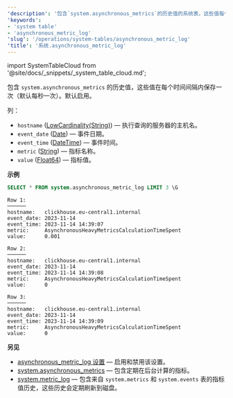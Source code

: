 ```yaml
---
'description': '包含`system.asynchronous_metrics`的历史值的系统表，这些值每个时间间隔保存一次（默认为一秒）'
'keywords':
- 'system table'
- 'asynchronous_metric_log'
'slug': '/operations/system-tables/asynchronous_metric_log'
'title': '系统.asynchronous_metric_log'
---
```


import SystemTableCloud from '@site/docs/_snippets/_system_table_cloud.md';

<SystemTableCloud/>

包含 `system.asynchronous_metrics` 的历史值，这些值在每个时间间隔内保存一次（默认每秒一次）。默认启用。

列：

- `hostname` ([LowCardinality(String)](../../sql-reference/data-types/string.md)) — 执行查询的服务器的主机名。
- `event_date` ([Date](../../sql-reference/data-types/date.md)) — 事件日期。
- `event_time` ([DateTime](../../sql-reference/data-types/datetime.md)) — 事件时间。
- `metric` ([String](../../sql-reference/data-types/string.md)) — 指标名称。
- `value` ([Float64](../../sql-reference/data-types/float.md)) — 指标值。

**示例**

```sql
SELECT * FROM system.asynchronous_metric_log LIMIT 3 \G
```

```text
Row 1:
──────
hostname:   clickhouse.eu-central1.internal
event_date: 2023-11-14
event_time: 2023-11-14 14:39:07
metric:     AsynchronousHeavyMetricsCalculationTimeSpent
value:      0.001

Row 2:
──────
hostname:   clickhouse.eu-central1.internal
event_date: 2023-11-14
event_time: 2023-11-14 14:39:08
metric:     AsynchronousHeavyMetricsCalculationTimeSpent
value:      0

Row 3:
──────
hostname:   clickhouse.eu-central1.internal
event_date: 2023-11-14
event_time: 2023-11-14 14:39:09
metric:     AsynchronousHeavyMetricsCalculationTimeSpent
value:      0
```

**另见**

- [asynchronous_metric_log 设置](../../operations/server-configuration-parameters/settings.md#asynchronous_metric_log) — 启用和禁用该设置。
- [system.asynchronous_metrics](../system-tables/asynchronous_metrics.md) — 包含定期在后台计算的指标。
- [system.metric_log](../system-tables/metric_log.md) — 包含来自 `system.metrics` 和 `system.events` 表的指标值历史，这些历史会定期刷新到磁盘。
